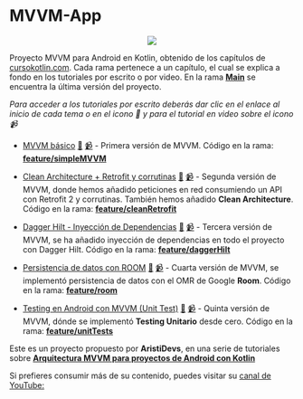 # MVVM-App

<p  align="center">
    <a href="https://cursokotlin.com/mvvm-en-android-con-kotlin-livedata-y-view-binding-android-architecture-components/">
        <img src="https://cursokotlin.com/wp-content/uploads/2021/04/thumbnail-1200x500.jpg">
    </a>
  </p>

Proyecto MVVM para Android en Kotlin, obtenido de los capítulos de [cursokotlin.com](https://cursokotlin.com/). Cada rama pertenece a un capítulo, el cual se explica a fondo en los tutoriales por escrito o por video.
En la rama [__Main__](https://github.com/Jose-Vela/MVVM-App/tree/main) se encuentra la última versión del proyecto.

_Para acceder a los tutoriales por escrito deberás dar clic en el enlace al inicio de cada tema o en el icono :page_facing_up: y para el tutorial en video sobre el icono :video_camera:_

- [MVVM básico](https://cursokotlin.com/mvvm-en-android-con-kotlin-livedata-y-view-binding-android-architecture-components/) [:page_facing_up:](https://cursokotlin.com/mvvm-en-android-con-kotlin-livedata-y-view-binding-android-architecture-components/) [:video_camera:](https://youtu.be/hhhSMXi0R3E) - Primera versión de MVVM. Código en la rama: [__feature/simpleMVVM__](https://github.com/Jose-Vela/MVVM-App/tree/feature/simpleMVVM)

- [Clean Architecture + Retrofit y corrutinas](https://cursokotlin.com/mvvm-en-android-con-kotlin-implementando-retrofit-corrutinas-y-clean-architecture/) [:page_facing_up:](https://cursokotlin.com/mvvm-en-android-con-kotlin-implementando-retrofit-corrutinas-y-clean-architecture/) [:video_camera:](https://youtu.be/7FptmAjBdsA) - Segunda versión de MVVM, donde hemos añadido peticiones en red consumiendo un API con Retrofit 2 y corrutinas. También hemos añadido __Clean Architecture__. Código en la rama: [__feature/cleanRetrofit__](https://github.com/Jose-Vela/MVVM-App/tree/feature/cleanRetrofit)

- [Dagger Hilt - Inyección de Dependencias](https://cursokotlin.com/dagger-hilt-inyeccion-de-dependencias-mvvm/) [:page_facing_up:](https://cursokotlin.com/dagger-hilt-inyeccion-de-dependencias-mvvm/) [:video_camera:](https://youtu.be/t6ZuzSu2UHI) - Tercera versión de MVVM, se ha añadido inyección de dependencias en todo el proyecto con Dagger Hilt. Código en la rama: [__feature/daggerHilt__](https://github.com/Jose-Vela/MVVM-App/tree/feature/daggerHilt)

- [Persistencia de datos con ROOM](https://cursokotlin.com/capitulo-17-persistencia-de-datos-con-room/)  [:page_facing_up:](https://cursokotlin.com/capitulo-17-persistencia-de-datos-con-room/) [:video_camera:](https://youtu.be/lYBb4QedYH8) - Cuarta versión de MVVM, se implementó persistencia de datos con el OMR de Google __Room__. Código en la rama: [__feature/room__](https://github.com/Jose-Vela/MVVM-App/tree/feature/room)

- [Testing en Android con MVVM (Unit Test)](https://cursokotlin.com/testing-en-android---test-unitarios/) [:page_facing_up:](https://cursokotlin.com/testing-en-android---test-unitarios/) [:video_camera:](https://youtu.be/xCjIJMydI3s) - Quinta versión de MVVM, dónde se implementó __Testing Unitario__ desde cero. Código en la rama: [__feature/unitTests__](https://github.com/Jose-Vela/MVVM-App/tree/feature/unitTests)

Este es un proyecto propuesto por __AristiDevs__, en una serie de tutoriales sobre [__Arquitectura MVVM para proyectos de Android con Kotlin__](https://youtube.com/playlist?list=PL8ie04dqq7_MvhtWlcIFS9L3_4EWatd-V)

Si prefieres consumir más de su contenido, puedes visitar su [canal de YouTube:](https://www.youtube.com/@AristiDevs)
